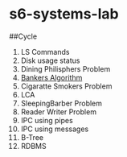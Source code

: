 # s6-systems-lab

##Cycle

1. LS Commands
2. Disk usage status
3. Dining Philisphers Problem
4. [Bankers Algorithm](../bankers.c)
5. Cigaratte Smokers Problem
6. LCA
7. SleepingBarber Problem
8. Reader Writer Problem
9. IPC using pipes
10. IPC using messages
11. B-Tree
12. RDBMS
